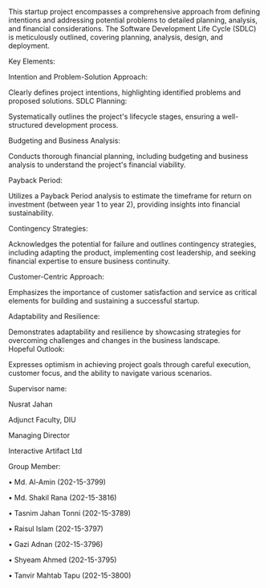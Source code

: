 This startup project encompasses a comprehensive approach from defining intentions and addressing potential problems to detailed planning, analysis, and financial considerations. The Software Development Life Cycle (SDLC) is meticulously outlined, covering planning, analysis, design, and deployment.

Key Elements:


Intention and Problem-Solution Approach:


Clearly defines project intentions, highlighting identified problems and proposed solutions.
SDLC Planning:

Systematically outlines the project's lifecycle stages, ensuring a well-structured development process.


Budgeting and Business Analysis:

Conducts thorough financial planning, including budgeting and business analysis to understand the project's financial viability.


Payback Period:

Utilizes a Payback Period analysis to estimate the timeframe for return on investment (between year 1 to year 2), providing insights into financial sustainability.


Contingency Strategies:

Acknowledges the potential for failure and outlines contingency strategies, including adapting the product, implementing cost leadership, and seeking financial expertise to ensure business continuity.

Customer-Centric Approach:

Emphasizes the importance of customer satisfaction and service as critical elements for building and sustaining a successful startup.


Adaptability and Resilience:

Demonstrates adaptability and resilience by showcasing strategies for overcoming challenges and changes in the business landscape.
\
Hopeful Outlook:

Expresses optimism in achieving project goals through careful execution, customer focus, and the ability to navigate various scenarios.

Supervisor name:

Nusrat Jahan

Adjunct Faculty, DIU

Managing Director

Interactive Artifact Ltd

Group Member:

•	Md. Al-Amin (202-15-3799)

•	Md. Shakil Rana (202-15-3816)

•	Tasnim Jahan Tonni (202-15-3789)

•	Raisul Islam (202-15-3797)

•	Gazi Adnan (202-15-3796)

•	Shyeam Ahmed (202-15-3795)

•	Tanvir Mahtab Tapu (202-15-3800)
